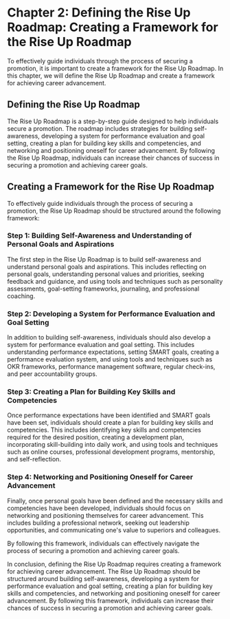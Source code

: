 Chapter 2: Defining the Rise Up Roadmap: Creating a Framework for the Rise Up Roadmap
=====================================================================================

To effectively guide individuals through the process of securing a promotion, it is important to create a framework for the Rise Up Roadmap. In this chapter, we will define the Rise Up Roadmap and create a framework for achieving career advancement.

Defining the Rise Up Roadmap
----------------------------

The Rise Up Roadmap is a step-by-step guide designed to help individuals secure a promotion. The roadmap includes strategies for building self-awareness, developing a system for performance evaluation and goal setting, creating a plan for building key skills and competencies, and networking and positioning oneself for career advancement. By following the Rise Up Roadmap, individuals can increase their chances of success in securing a promotion and achieving career goals.

Creating a Framework for the Rise Up Roadmap
--------------------------------------------

To effectively guide individuals through the process of securing a promotion, the Rise Up Roadmap should be structured around the following framework:

### Step 1: Building Self-Awareness and Understanding of Personal Goals and Aspirations

The first step in the Rise Up Roadmap is to build self-awareness and understand personal goals and aspirations. This includes reflecting on personal goals, understanding personal values and priorities, seeking feedback and guidance, and using tools and techniques such as personality assessments, goal-setting frameworks, journaling, and professional coaching.

### Step 2: Developing a System for Performance Evaluation and Goal Setting

In addition to building self-awareness, individuals should also develop a system for performance evaluation and goal setting. This includes understanding performance expectations, setting SMART goals, creating a performance evaluation system, and using tools and techniques such as OKR frameworks, performance management software, regular check-ins, and peer accountability groups.

### Step 3: Creating a Plan for Building Key Skills and Competencies

Once performance expectations have been identified and SMART goals have been set, individuals should create a plan for building key skills and competencies. This includes identifying key skills and competencies required for the desired position, creating a development plan, incorporating skill-building into daily work, and using tools and techniques such as online courses, professional development programs, mentorship, and self-reflection.

### Step 4: Networking and Positioning Oneself for Career Advancement

Finally, once personal goals have been defined and the necessary skills and competencies have been developed, individuals should focus on networking and positioning themselves for career advancement. This includes building a professional network, seeking out leadership opportunities, and communicating one's value to superiors and colleagues.

By following this framework, individuals can effectively navigate the process of securing a promotion and achieving career goals.

In conclusion, defining the Rise Up Roadmap requires creating a framework for achieving career advancement. The Rise Up Roadmap should be structured around building self-awareness, developing a system for performance evaluation and goal setting, creating a plan for building key skills and competencies, and networking and positioning oneself for career advancement. By following this framework, individuals can increase their chances of success in securing a promotion and achieving career goals.
